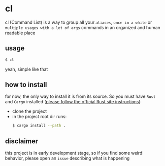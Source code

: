 # cl

cl (Command List) is a way to group all your `aliases`, `once in a while` or `multiple usages with a lot of args` commands in an organized and human readable place

## usage
```bash
$ cl
```
yeah, simple like that

## how to install

for now, the only way to install it is from its source. So you must have `Rust` and `Cargo` installed ([please follow the official Rust site instructions](https://www.rust-lang.org/tools/install))

* clone the project
* in the project root dir runs:
  ``` bash
  $ cargo install --path .
  ```

## disclaimer
this project is in early development stage, so if you find some weird behavior, please open an `issue` describing what is happening  
